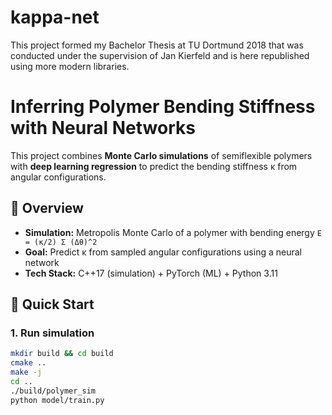# kappa-net

This project formed my Bachelor Thesis at TU Dortmund 2018 that was conducted under the supervision of Jan Kierfeld and is here republished using more modern libraries.

# Inferring Polymer Bending Stiffness with Neural Networks

This project combines **Monte Carlo simulations** of semiflexible polymers with **deep learning regression** to predict the bending stiffness κ from angular configurations.

## 🧠 Overview
- **Simulation:** Metropolis Monte Carlo of a polymer with bending energy `E = (κ/2) Σ (Δθ)^2`
- **Goal:** Predict κ from sampled angular configurations using a neural network
- **Tech Stack:** C++17 (simulation) + PyTorch (ML) + Python 3.11

## 🚀 Quick Start

### 1. Run simulation
```bash
mkdir build && cd build  
cmake ..
make -j
cd .. 
./build/polymer_sim
python model/train.py